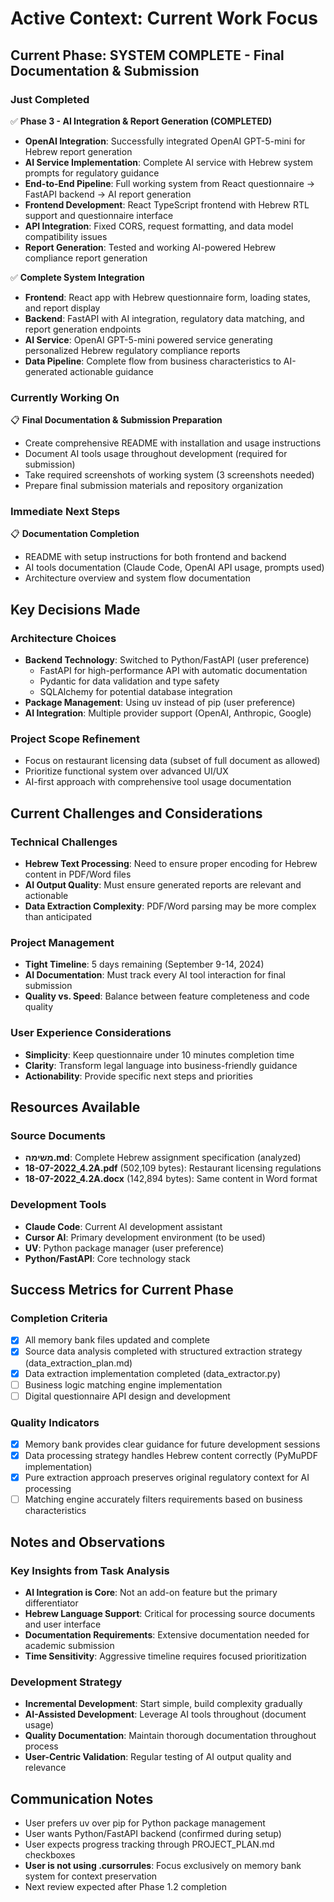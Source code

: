 # Active Context: Current Work Focus

## Current Phase: SYSTEM COMPLETE - Final Documentation & Submission

### Just Completed
✅ **Phase 3 - AI Integration & Report Generation (COMPLETED)**
- **OpenAI Integration**: Successfully integrated OpenAI GPT-5-mini for Hebrew report generation
- **AI Service Implementation**: Complete AI service with Hebrew system prompts for regulatory guidance
- **End-to-End Pipeline**: Full working system from React questionnaire → FastAPI backend → AI report generation
- **Frontend Development**: React TypeScript frontend with Hebrew RTL support and questionnaire interface
- **API Integration**: Fixed CORS, request formatting, and data model compatibility issues
- **Report Generation**: Tested and working AI-powered Hebrew compliance report generation

✅ **Complete System Integration**
- **Frontend**: React app with Hebrew questionnaire form, loading states, and report display
- **Backend**: FastAPI with AI integration, regulatory data matching, and report generation endpoints
- **AI Service**: OpenAI GPT-5-mini powered service generating personalized Hebrew regulatory compliance reports
- **Data Pipeline**: Complete flow from business characteristics to AI-generated actionable guidance

### Currently Working On
📋 **Final Documentation & Submission Preparation**
- Create comprehensive README with installation and usage instructions
- Document AI tools usage throughout development (required for submission)
- Take required screenshots of working system (3 screenshots needed)
- Prepare final submission materials and repository organization

### Immediate Next Steps
📋 **Documentation Completion**
- README with setup instructions for both frontend and backend
- AI tools documentation (Claude Code, OpenAI API usage, prompts used)
- Architecture overview and system flow documentation

## Key Decisions Made

### Architecture Choices
- **Backend Technology**: Switched to Python/FastAPI (user preference)
  - FastAPI for high-performance API with automatic documentation
  - Pydantic for data validation and type safety
  - SQLAlchemy for potential database integration
- **Package Management**: Using uv instead of pip (user preference)
- **AI Integration**: Multiple provider support (OpenAI, Anthropic, Google)

### Project Scope Refinement
- Focus on restaurant licensing data (subset of full document as allowed)
- Prioritize functional system over advanced UI/UX
- AI-first approach with comprehensive tool usage documentation

## Current Challenges and Considerations

### Technical Challenges
- **Hebrew Text Processing**: Need to ensure proper encoding for Hebrew content in PDF/Word files
- **AI Output Quality**: Must ensure generated reports are relevant and actionable
- **Data Extraction Complexity**: PDF/Word parsing may be more complex than anticipated

### Project Management
- **Tight Timeline**: 5 days remaining (September 9-14, 2024)
- **AI Documentation**: Must track every AI tool interaction for final submission
- **Quality vs. Speed**: Balance between feature completeness and code quality

### User Experience Considerations
- **Simplicity**: Keep questionnaire under 10 minutes completion time  
- **Clarity**: Transform legal language into business-friendly guidance
- **Actionability**: Provide specific next steps and priorities

## Resources Available

### Source Documents
- **משימה.md**: Complete Hebrew assignment specification (analyzed)
- **18-07-2022_4.2A.pdf** (502,109 bytes): Restaurant licensing regulations
- **18-07-2022_4.2A.docx** (142,894 bytes): Same content in Word format

### Development Tools
- **Claude Code**: Current AI development assistant
- **Cursor AI**: Primary development environment (to be used)
- **UV**: Python package manager (user preference)
- **Python/FastAPI**: Core technology stack

## Success Metrics for Current Phase

### Completion Criteria
- [x] All memory bank files updated and complete
- [x] Source data analysis completed with structured extraction strategy (data_extraction_plan.md)
- [x] Data extraction implementation completed (data_extractor.py)
- [ ] Business logic matching engine implementation
- [ ] Digital questionnaire API design and development

### Quality Indicators
- [x] Memory bank provides clear guidance for future development sessions
- [x] Data processing strategy handles Hebrew content correctly (PyMuPDF implementation)
- [x] Pure extraction approach preserves original regulatory context for AI processing
- [ ] Matching engine accurately filters requirements based on business characteristics

## Notes and Observations

### Key Insights from Task Analysis
- **AI Integration is Core**: Not an add-on feature but the primary differentiator
- **Hebrew Language Support**: Critical for processing source documents and user interface
- **Documentation Requirements**: Extensive documentation needed for academic submission
- **Time Sensitivity**: Aggressive timeline requires focused prioritization

### Development Strategy
- **Incremental Development**: Start simple, build complexity gradually
- **AI-Assisted Development**: Leverage AI tools throughout (document usage)  
- **Quality Documentation**: Maintain thorough documentation throughout process
- **User-Centric Validation**: Regular testing of AI output quality and relevance

## Communication Notes
- User prefers uv over pip for Python package management
- User wants Python/FastAPI backend (confirmed during setup)
- User expects progress tracking through PROJECT_PLAN.md checkboxes
- **User is not using .cursorrules**: Focus exclusively on memory bank system for context preservation
- Next review expected after Phase 1.2 completion